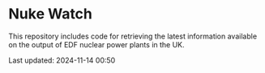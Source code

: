 # Nuke Watch

This repository includes code for retrieving the latest information available on the output of EDF nuclear power plants in the UK.

Last updated: 2024-11-14 00:50